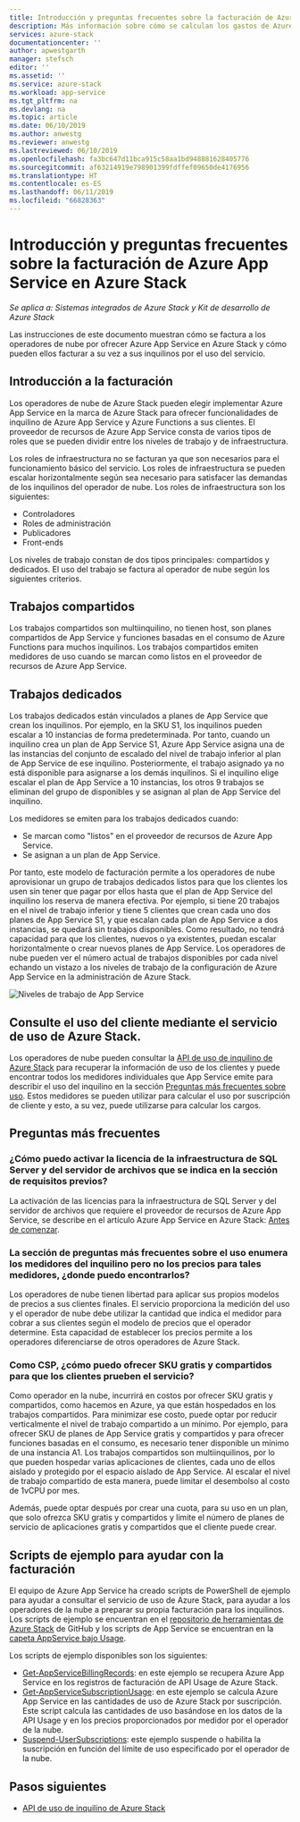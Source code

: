 ```yaml
---
title: Introducción y preguntas frecuentes sobre la facturación de Azure App Service en Azure Stack | Microsoft Docs
description: Más información sobre cómo se calculan los gastos de Azure App Service en Azure Stack y cómo se cobran.
services: azure-stack
documentationcenter: ''
author: apwestgarth
manager: stefsch
editor: ''
ms.assetid: ''
ms.service: azure-stack
ms.workload: app-service
ms.tgt_pltfrm: na
ms.devlang: na
ms.topic: article
ms.date: 06/10/2019
ms.author: anwestg
ms.reviewer: anwestg
ms.lastreviewed: 06/10/2019
ms.openlocfilehash: fa3bc647d11bca915c58aa1bd948881628405776
ms.sourcegitcommit: af63214919e798901399fdffef09650de4176956
ms.translationtype: HT
ms.contentlocale: es-ES
ms.lasthandoff: 06/11/2019
ms.locfileid: "66828363"
---
```

# <a name="azure-app-service-on-azure-stack-billing-overview-and-faq"></a>Introducción y preguntas frecuentes sobre la facturación de Azure App Service en Azure Stack

*Se aplica a: Sistemas integrados de Azure Stack y Kit de desarrollo de Azure Stack*

Las instrucciones de este documento muestran cómo se factura a los operadores de nube por ofrecer Azure App Service en Azure Stack y cómo pueden ellos facturar a su vez a sus inquilinos por el uso del servicio.

## <a name="billing-overview"></a>Introducción a la facturación

Los operadores de nube de Azure Stack pueden elegir implementar Azure App Service en la marca de Azure Stack para ofrecer funcionalidades de inquilino de Azure App Service y Azure Functions a sus clientes.  El proveedor de recursos de Azure App Service consta de varios tipos de roles que se pueden dividir entre los niveles de trabajo y de infraestructura.

Los roles de infraestructura no se facturan ya que son necesarios para el funcionamiento básico del servicio.  Los roles de infraestructura se pueden escalar horizontalmente según sea necesario para satisfacer las demandas de los inquilinos del operador de nube.  Los roles de infraestructura son los siguientes:

- Controladores
- Roles de administración
- Publicadores
- Front-ends

Los niveles de trabajo constan de dos tipos principales: compartidos y dedicados. El uso del trabajo se factura al operador de nube según los siguientes criterios.

## <a name="shared-workers"></a>Trabajos compartidos

Los trabajos compartidos son multiinquilino, no tienen host, son planes compartidos de App Service y funciones basadas en el consumo de Azure Functions para muchos inquilinos. Los trabajos compartidos emiten medidores de uso cuando se marcan como listos en el proveedor de recursos de Azure App Service.

## <a name="dedicated-workers"></a>Trabajos dedicados

Los trabajos dedicados están vinculados a planes de App Service que crean los inquilinos. Por ejemplo, en la SKU S1, los inquilinos pueden escalar a 10 instancias de forma predeterminada. Por tanto, cuando un inquilino crea un plan de App Service S1, Azure App Service asigna una de las instancias del conjunto de escalado del nivel de trabajo inferior al plan de App Service de ese inquilino. Posteriormente, el trabajo asignado ya no está disponible para asignarse a los demás inquilinos.  Si el inquilino elige escalar el plan de App Service a 10 instancias, los otros 9 trabajos se eliminan del grupo de disponibles y se asignan al plan de App Service del inquilino.

Los medidores se emiten para los trabajos dedicados cuando:

- Se marcan como "listos" en el proveedor de recursos de Azure App Service.
- Se asignan a un plan de App Service.

Por tanto, este modelo de facturación permite a los operadores de nube aprovisionar un grupo de trabajos dedicados listos para que los clientes los usen sin tener que pagar por ellos hasta que el plan de App Service del inquilino los reserva de manera efectiva. Por ejemplo, si tiene 20 trabajos en el nivel de trabajo inferior y tiene 5 clientes que crean cada uno dos planes de App Service S1, y que escalan cada plan de App Service a dos instancias, se quedará sin trabajos disponibles. Como resultado, no tendrá capacidad para que los clientes, nuevos o ya existentes, puedan escalar horizontalmente o crear nuevos planes de App Service. Los operadores de nube pueden ver el número actual de trabajos disponibles por cada nivel echando un vistazo a los niveles de trabajo de la configuración de Azure App Service en la administración de Azure Stack.

![Niveles de trabajo de App Service][1]

## <a name="see-customer-usage-using-the-azure-stack-usage-service"></a>Consulte el uso del cliente mediante el servicio de uso de Azure Stack.

Los operadores de nube pueden consultar la [API de uso de inquilino de Azure Stack](azure-stack-tenant-resource-usage-api.md) para recuperar la información de uso de los clientes y puede encontrar todos los medidores individuales que App Service emite para describir el uso del inquilino en la sección [Preguntas más frecuentes sobre uso](azure-stack-usage-related-faq.md). Estos medidores se pueden utilizar para calcular el uso por suscripción de cliente y esto, a su vez, puede utilizarse para calcular los cargos.

## <a name="frequently-asked-questions"></a>Preguntas más frecuentes

### <a name="how-do-i-license-the-sql-server-and-file-server-infrastructure-required-in-the-pre-requisites"></a>¿Cómo puedo activar la licencia de la infraestructura de SQL Server y del servidor de archivos que se indica en la sección de requisitos previos?

La activación de las licencias para la infraestructura de SQL Server y del servidor de archivos que requiere el proveedor de recursos de Azure App Service, se describe en el artículo Azure App Service en Azure Stack: [Antes de comenzar](azure-stack-app-service-before-you-get-started.md#licensing-concerns-for-required-file-server-and-sql-server).

### <a name="the-usage-faq-lists-the-tenant-meters-but-not-the-prices-for-those-meters-where-can-i-find-them"></a>La sección de preguntas más frecuentes sobre el uso enumera los medidores del inquilino pero no los precios para tales medidores, ¿donde puedo encontrarlos?

Los operadores de nube tienen libertad para aplicar sus propios modelos de precios a sus clientes finales. El servicio proporciona la medición del uso y el operador de nube debe utilizar la cantidad que indica el medidor para cobrar a sus clientes según el modelo de precios que el operador determine. Esta capacidad de establecer los precios permite a los operadores diferenciarse de otros operadores de Azure Stack.

### <a name="as-a-csp-how-can-i-offer-free-and-shared-skus-for-customers-to-trial-the-service"></a>Como CSP, ¿cómo puedo ofrecer SKU gratis y compartidos para que los clientes prueben el servicio?

Como operador en la nube, incurrirá en costos por ofrecer SKU gratis y compartidos, como hacemos en Azure, ya que están hospedados en los trabajos compartidos.  Para minimizar ese costo, puede optar por reducir verticalmente el nivel de trabajo compartido a un mínimo.  Por ejemplo, para ofrecer SKU de planes de App Service gratis y compartidos y para ofrecer funciones basadas en el consumo, es necesario tener disponible un mínimo de una instancia A1.  Los trabajos compartidos son multiinquilinos, por lo que pueden hospedar varias aplicaciones de clientes, cada uno de ellos aislado y protegido por el espacio aislado de App Service.  Al escalar el nivel de trabajo compartido de esta manera, puede limitar el desembolso al costo de 1vCPU por mes.

Además, puede optar después por crear una cuota, para su uso en un plan, que solo ofrezca SKU gratis y compartidos y limite el número de planes de servicio de aplicaciones gratis y compartidos que el cliente puede crear.

## <a name="sample-scripts-to-assist-with-billing"></a>Scripts de ejemplo para ayudar con la facturación

El equipo de Azure App Service ha creado scripts de PowerShell de ejemplo para ayudar a consultar el servicio de uso de Azure Stack, para ayudar a los operadores de la nube a preparar su propia facturación para los inquilinos.  Los scripts de ejemplo se encuentran en el [repositorio de herramientas de Azure Stack](https://github.com/Azure/AzureStack-tools) de GitHub y los scripts de App Service se encuentran en la [capeta AppService bajo Usage](https://github.com/Azure/AzureStack-Tools/tree/master/Usage/AppService).

Los scripts de ejemplo disponibles son los siguientes:

- [Get-AppServiceBillingRecords](https://github.com/Azure/AzureStack-Tools/blob/master/Usage/AppService/Get-AppServiceBillingRecords.ps1): en este ejemplo se recupera Azure App Service en los registros de facturación de API Usage de Azure Stack.
- [Get-AppServiceSubscriptionUsage](https://github.com/Azure/AzureStack-Tools/blob/master/Usage/AppService/Get-AppServiceSubscriptionUsage.ps1): en este ejemplo se calcula Azure App Service en las cantidades de uso de Azure Stack por suscripción.  Este script calcula las cantidades de uso basándose en los datos de la API Usage y en los precios proporcionados por medidor por el operador de la nube.
- [Suspend-UserSubscriptions](https://github.com/Azure/AzureStack-Tools/blob/master/Usage/AppService/Suspend-UserSubscriptions.ps1): este ejemplo suspende o habilita la suscripción en función del límite de uso especificado por el operador de la nube.

## <a name="next-steps"></a>Pasos siguientes

- [API de uso de inquilino de Azure Stack](azure-stack-tenant-resource-usage-api.md)

<!--Image references-->
[1]: ./media/app-service-billing-faq/app-service-worker-tiers.png